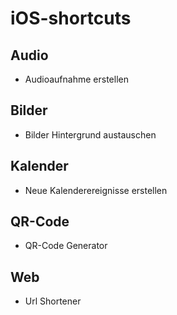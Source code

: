 # iOS-shortcuts

## Audio
- Audioaufnahme erstellen
## Bilder
- Bilder Hintergrund austauschen
## Kalender
- Neue Kalenderereignisse erstellen
## QR-Code
- QR-Code Generator
## Web
- Url Shortener

